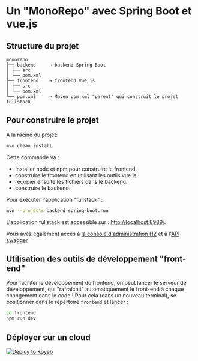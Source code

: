 # Un "MonoRepo" avec Spring Boot et vue.js

## Structure du projet

```
monorepo
├─┬ backend     → backend Spring Boot 
│ ├── src
│ └── pom.xml
├─┬ frontend    → frontend Vue.js 
│ ├── src
│ └── pom.xml
└── pom.xml     → Maven pom.xml "parent" qui construit le projet fullstack
```

## Pour construire le projet

A la racine du projet:

```bash
mvn clean install
```

Cette commande va :
- Installer node et npm pour construire le frontend.
- construire le frontend en utilisant les outils vue.js.
- recopier ensuite les fichiers dans le backend.
- construire le backend.

Pour exécuter l'application "fullstack" :

```bash
mvn --projects backend spring-boot:run
```

L'application fullstack est accessible sur : <http://localhost:8989/>.

Vous avez également accès à [la console d'administration H2](http://localhost:8989/h2-console) 
et à l'[API swagger](http://localhost:8989/swagger-ui/index.html)

## Utilisation des outils de développement "front-end"

Pour faciliter le développement du frontend, on peut lancer le serveur de développement, qui "rafraîchit" automatiquement le front-end à chaque changement dans le code ! Pour cela (dans un nouveau terminal), se positionner dans le répertoire `frontend` et lancer :

```bash
cd frontend
npm run dev
```
## Déployer sur un cloud

[![Deploy to Koyeb](https://www.koyeb.com/static/images/deploy/button.svg)](https://app.koyeb.com/deploy?name=monorepo&repository=bastide%2Fmonorepo&branch=master&instance_type=free)